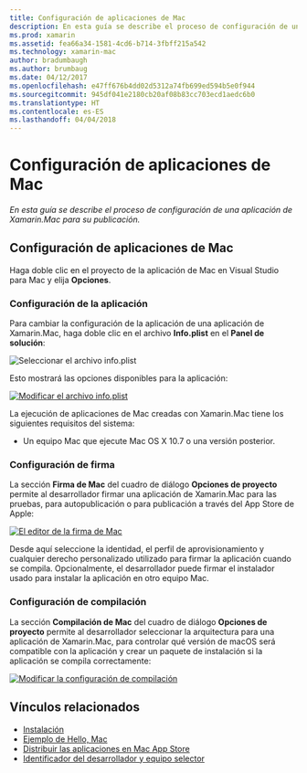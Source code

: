 ```yaml
---
title: Configuración de aplicaciones de Mac
description: En esta guía se describe el proceso de configuración de una aplicación de Xamarin.Mac para su publicación.
ms.prod: xamarin
ms.assetid: fea66a34-1581-4cd6-b714-3fbff215a542
ms.technology: xamarin-mac
author: bradumbaugh
ms.author: brumbaug
ms.date: 04/12/2017
ms.openlocfilehash: e47ff676b4dd02d5312a74fb699ed594b5e0f944
ms.sourcegitcommit: 945df041e2180cb20af08b83cc703ecd1aedc6b0
ms.translationtype: HT
ms.contentlocale: es-ES
ms.lasthandoff: 04/04/2018
---
```

# <a name="mac-app-configuration"></a>Configuración de aplicaciones de Mac

_En esta guía se describe el proceso de configuración de una aplicación de Xamarin.Mac para su publicación._


## <a name="mac-app-configuration"></a>Configuración de aplicaciones de Mac

Haga doble clic en el proyecto de la aplicación de Mac en Visual Studio para Mac y elija **Opciones**.


### <a name="application-settings"></a>Configuración de la aplicación

Para cambiar la configuración de la aplicación de una aplicación de Xamarin.Mac, haga doble clic en el archivo **Info.plist** en el **Panel de solución**:

![Seleccionar el archivo info.plist](app-configuration-images/config04.png "Seleccionar el archivo info.plist")

Esto mostrará las opciones disponibles para la aplicación:

 [![Modificar el archivo info.plist](app-configuration-images/config01.png "Modificar el archivo info.plist")](app-configuration-images/config01-large.png#lightbox)

La ejecución de aplicaciones de Mac creadas con Xamarin.Mac tiene los siguientes requisitos del sistema:

- Un equipo Mac que ejecute Mac OS X 10.7 o una versión posterior.


### <a name="signing-settings"></a>Configuración de firma

La sección **Firma de Mac** del cuadro de diálogo **Opciones de proyecto** permite al desarrollador firmar una aplicación de Xamarin.Mac para las pruebas, para autopublicación o para publicación a través del App Store de Apple:

[![El editor de la firma de Mac](app-configuration-images/config02.png "El editor de la firma de Mac")](app-configuration-images/config02-large.png#lightbox)

Desde aquí seleccione la identidad, el perfil de aprovisionamiento y cualquier derecho personalizado utilizado para firmar la aplicación cuando se compila. Opcionalmente, el desarrollador puede firmar el instalador usado para instalar la aplicación en otro equipo Mac.


### <a name="build-settings"></a>Configuración de compilación

La sección **Compilación de Mac** del cuadro de diálogo **Opciones de proyecto** permite al desarrollador seleccionar la arquitectura para una aplicación de Xamarin.Mac, para controlar qué versión de macOS será compatible con la aplicación y crear un paquete de instalación si la aplicación se compila correctamente:

 [![Modificar la configuración de compilación](app-configuration-images/config03.png "Modificar la configuración de compilación")](app-configuration-images/config03-large.png#lightbox)


## <a name="related-links"></a>Vínculos relacionados

- [Instalación](/visualstudio/mac/installation/)
- [Ejemplo de Hello, Mac](~/mac/get-started/hello-mac.md)
- [Distribuir las aplicaciones en Mac App Store](https://developer.apple.com/devcenter/mac/checklist/)
- [Identificador del desarrollador y equipo selector](https://developer.apple.com/resources/developer-id/)

